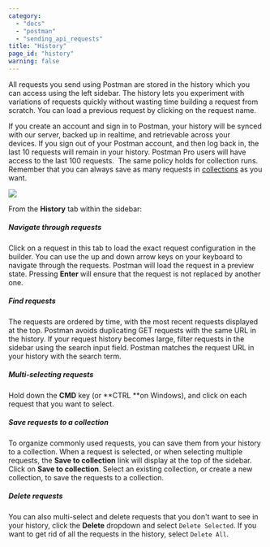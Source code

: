 ```yaml
---
category: 
  - "docs"
  - "postman"
  - "sending_api_requests"
title: "History"
page_id: "history"
warning: false
---
```



All requests you send using Postman are stored in the history which you can access using the left sidebar. The history lets you experiment with variations of requests quickly without wasting time building a request from scratch. You can load a previous request by clicking on the request name.

If you create an account and sign in to Postman, your history will be synced with our server, backed up in realtime, and retrievable across your devices. If you sign out of your Postman account, and then log back in, the last 10 requests will remain in your history. Postman Pro users will have access to the last 100 requests.  The same policy holds for collection runs. Remember that you can always save as many requests in [collections](/docs/postman/collections/creating_collections) as you want.

![](https://s3.amazonaws.com/postman-static-getpostman-com/postman-docs/59135435.png)

From the **History** tab within the sidebar:

##### **Navigate through requests**

Click on a request in this tab to load the exact request configuration in the builder. You can use the up and down arrow keys on your keyboard to navigate through the requests. Postman will load the request in a preview state. Pressing **Enter** will ensure that the request is not replaced by another one.

##### **Find requests**

The requests are ordered by time, with the most recent requests displayed at the top. Postman avoids duplicating GET requests with the same URL in the history. If your request history becomes large, filter requests in the sidebar using the search input field. Postman matches the request URL in your history with the search term.

##### **Multi-selecting requests**

Hold down the **CMD** key (or **CTRL **on Windows), and click on each request that you want to select.

##### **Save requests to a collection**

To organize commonly used requests, you can save them from your history to a collection. When a request is selected, or when selecting multiple requests, the **Save to collection** link will display at the top of the sidebar. Click on **Save to collection**. Select an existing collection, or create a new collection, to save the requests to a collection.

##### **Delete requests**

You can also multi-select and delete requests that you don't want to see in your history, click the **Delete** dropdown and select `Delete Selected`. If you want to get rid of all the requests in the history, select `Delete All`.
